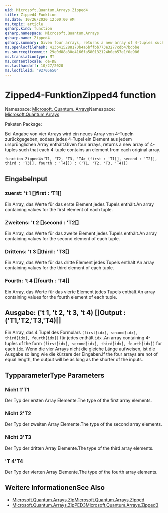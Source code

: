 ```yaml
---
uid: Microsoft.Quantum.Arrays.Zipped4
title: Zipped4-Funktion
ms.date: 10/26/2020 12:00:00 AM
ms.topic: article
qsharp.kind: function
qsharp.namespace: Microsoft.Quantum.Arrays
qsharp.name: Zipped4
qsharp.summary: Given four arrays, returns a new array of 4-tuples such that each 4-tuple contains an element from each original array.
ms.openlocfilehash: 413b415288170b4a6bffbb773e3277cdb47bdbbe
ms.sourcegitcommit: 29e0d88a30e4166fa580132124b0eb57e1f0e986
ms.translationtype: MT
ms.contentlocale: de-DE
ms.lasthandoff: 10/27/2020
ms.locfileid: "92705650"
---
```

# <a name="zipped4-function"></a><span data-ttu-id="7cc8c-102">Zipped4-Funktion</span><span class="sxs-lookup"><span data-stu-id="7cc8c-102">Zipped4 function</span></span>

<span data-ttu-id="7cc8c-103">Namespace: [Microsoft. Quantum. Arrays](xref:Microsoft.Quantum.Arrays)</span><span class="sxs-lookup"><span data-stu-id="7cc8c-103">Namespace: [Microsoft.Quantum.Arrays](xref:Microsoft.Quantum.Arrays)</span></span>

<span data-ttu-id="7cc8c-104">Paketen [](https://nuget.org/packages/)</span><span class="sxs-lookup"><span data-stu-id="7cc8c-104">Package: [](https://nuget.org/packages/)</span></span>


<span data-ttu-id="7cc8c-105">Bei Angabe von vier Arrays wird ein neues Array von 4-Tupeln zurückgegeben, sodass jedes 4-Tupel ein Element aus jedem ursprünglichen Array enthält.</span><span class="sxs-lookup"><span data-stu-id="7cc8c-105">Given four arrays, returns a new array of 4-tuples such that each 4-tuple contains an element from each original array.</span></span>

```qsharp
function Zipped4<'T1, 'T2, 'T3, 'T4> (first : 'T1[], second : 'T2[], third : 'T3[], fourth : 'T4[]) : ('T1, 'T2, 'T3, 'T4)[]
```


## <a name="input"></a><span data-ttu-id="7cc8c-106">Eingabe</span><span class="sxs-lookup"><span data-stu-id="7cc8c-106">Input</span></span>

### <a name="first--t1"></a><span data-ttu-id="7cc8c-107">zuerst: 't 1 []</span><span class="sxs-lookup"><span data-stu-id="7cc8c-107">first : 'T1[]</span></span>

<span data-ttu-id="7cc8c-108">Ein Array, das Werte für das erste Element jedes Tupels enthält.</span><span class="sxs-lookup"><span data-stu-id="7cc8c-108">An array containing values for the first element of each tuple.</span></span>


### <a name="second--t2"></a><span data-ttu-id="7cc8c-109">Zweitens: 't 2 []</span><span class="sxs-lookup"><span data-stu-id="7cc8c-109">second : 'T2[]</span></span>

<span data-ttu-id="7cc8c-110">Ein Array, das Werte für das zweite Element jedes Tupels enthält.</span><span class="sxs-lookup"><span data-stu-id="7cc8c-110">An array containing values for the second element of each tuple.</span></span>


### <a name="third--t3"></a><span data-ttu-id="7cc8c-111">Drittens: 't 3 []</span><span class="sxs-lookup"><span data-stu-id="7cc8c-111">third : 'T3[]</span></span>

<span data-ttu-id="7cc8c-112">Ein Array, das Werte für das dritte Element jedes Tupels enthält.</span><span class="sxs-lookup"><span data-stu-id="7cc8c-112">An array containing values for the third element of each tuple.</span></span>


### <a name="fourth--t4"></a><span data-ttu-id="7cc8c-113">Fourth: 't 4 []</span><span class="sxs-lookup"><span data-stu-id="7cc8c-113">fourth : 'T4[]</span></span>

<span data-ttu-id="7cc8c-114">Ein Array, das Werte für das vierte Element jedes Tupels enthält.</span><span class="sxs-lookup"><span data-stu-id="7cc8c-114">An array containing values for the fourth element of each tuple.</span></span>



## <a name="output--t1t2t3t4"></a><span data-ttu-id="7cc8c-115">Ausgabe: ('t 1, 't 2, 't 3, 't 4) []</span><span class="sxs-lookup"><span data-stu-id="7cc8c-115">Output : ('T1,'T2,'T3,'T4)[]</span></span>

<span data-ttu-id="7cc8c-116">Ein Array, das 4 Tupel des Formulars `(first[idx], second[idx], third[idx], fourth[idx])` für jedes enthält `idx` .</span><span class="sxs-lookup"><span data-stu-id="7cc8c-116">An array containing 4-tuples of the form `(first[idx], second[idx], third[idx], fourth[idx])` for each `idx`.</span></span> <span data-ttu-id="7cc8c-117">Wenn die vier Arrays nicht die gleiche Länge aufweisen, ist die Ausgabe so lang wie die kürzere der Eingaben.</span><span class="sxs-lookup"><span data-stu-id="7cc8c-117">If the four arrays are not of equal length, the output will be as long as the shorter of the inputs.</span></span>

## <a name="type-parameters"></a><span data-ttu-id="7cc8c-118">Typparameter</span><span class="sxs-lookup"><span data-stu-id="7cc8c-118">Type Parameters</span></span>

### <a name="t1"></a><span data-ttu-id="7cc8c-119">Nicht 1</span><span class="sxs-lookup"><span data-stu-id="7cc8c-119">'T1</span></span>

<span data-ttu-id="7cc8c-120">Der Typ der ersten Array Elemente.</span><span class="sxs-lookup"><span data-stu-id="7cc8c-120">The type of the first array elements.</span></span>
### <a name="t2"></a><span data-ttu-id="7cc8c-121">Nicht 2</span><span class="sxs-lookup"><span data-stu-id="7cc8c-121">'T2</span></span>

<span data-ttu-id="7cc8c-122">Der Typ der zweiten Array Elemente.</span><span class="sxs-lookup"><span data-stu-id="7cc8c-122">The type of the second array elements.</span></span>
### <a name="t3"></a><span data-ttu-id="7cc8c-123">Nicht 3</span><span class="sxs-lookup"><span data-stu-id="7cc8c-123">'T3</span></span>

<span data-ttu-id="7cc8c-124">Der Typ der dritten Array Elemente.</span><span class="sxs-lookup"><span data-stu-id="7cc8c-124">The type of the third array elements.</span></span>
### <a name="t4"></a><span data-ttu-id="7cc8c-125">'T 4</span><span class="sxs-lookup"><span data-stu-id="7cc8c-125">'T4</span></span>

<span data-ttu-id="7cc8c-126">Der Typ der vierten Array Elemente.</span><span class="sxs-lookup"><span data-stu-id="7cc8c-126">The type of the fourth array elements.</span></span>

## <a name="see-also"></a><span data-ttu-id="7cc8c-127">Weitere Informationen</span><span class="sxs-lookup"><span data-stu-id="7cc8c-127">See Also</span></span>

- [<span data-ttu-id="7cc8c-128">Microsoft.Quantum.Arrays.Zip</span><span class="sxs-lookup"><span data-stu-id="7cc8c-128">Microsoft.Quantum.Arrays.Zipped</span></span>](xref:Microsoft.Quantum.Arrays.Zipped)
- [<span data-ttu-id="7cc8c-129">Microsoft.Quantum.Arrays.ZipPED3</span><span class="sxs-lookup"><span data-stu-id="7cc8c-129">Microsoft.Quantum.Arrays.Zipped3</span></span>](xref:Microsoft.Quantum.Arrays.Zipped3)
